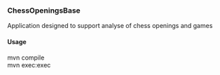 ### ChessOpeningsBase
Application designed to support analyse of chess openings and games

#### Usage
mvn compile     
mvn exec:exec